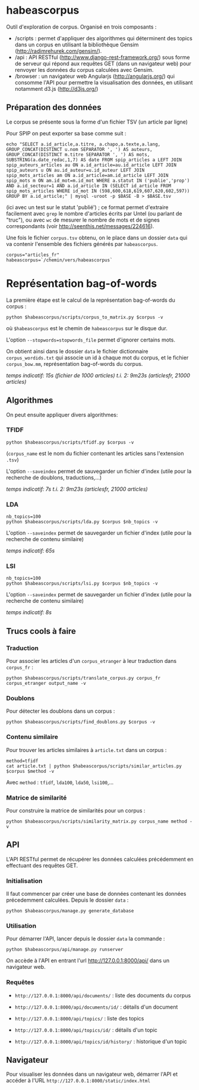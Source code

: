 # habeascorpus

Outil d'exploration de corpus. Organisé en trois composants :
- /scripts : permet d'appliquer des algorithmes qui déterminent des topics dans un corpus en utilisant la bibliothèque Gensim (http://radimrehurek.com/gensim/).
- /api : API RESTful (http://www.django-rest-framework.org/) sous forme de serveur qui répond aux requêtes GET (dans un navigateur web) pour renvoyer les données du corpus calculées avec Gensim.
- /browser : un navigateur web Angularjs (http://angularjs.org/) qui consomme l'API pour permettre la visualisation des données, en utilisant notamment d3.js (http://d3js.org/)

## Préparation des données

Le corpus se présente sous la forme d'un fichier TSV (un article par ligne)

Pour SPIP on peut exporter sa base comme suit :

```
echo "SELECT a.id_article,a.titre, a.chapo,a.texte,a.lang, GROUP_CONCAT(DISTINCT u.nom SEPARATOR ', ') AS auteurs, GROUP_CONCAT(DISTINCT m.titre SEPARATOR ', ') AS mots, SUBSTRING(a.date_redac,1,7) AS date FROM spip_articles a LEFT JOIN spip_auteurs_articles au ON a.id_article=au.id_article LEFT JOIN spip_auteurs u ON au.id_auteur=u.id_auteur LEFT JOIN spip_mots_articles am ON a.id_article=am.id_article LEFT JOIN spip_mots m ON am.id_mot=m.id_mot WHERE a.statut IN ('publie','prop') AND a.id_secteur=1 AND a.id_article IN (SELECT id_article FROM spip_mots_articles WHERE id_mot IN (598,600,618,619,607,620,602,597)) GROUP BY a.id_article;" | mysql -uroot -p $BASE -B > $BASE.tsv
```

(ici avec un test sur le statut 'publié') ; ce format permet d'extraire facilement avec `grep` le nombre d'articles écrits par Untel (ou parlant de "truc"), ou avec `wc` de mesurer le nombre de mots et de signes correspondants (voir http://seenthis.net/messages/224616).

Une fois le fichier `corpus.tsv` obtenu, on le place dans un dossier `data` qui va contenir l'ensemble des fichiers générés par `habeascorpus`. 

```
corpus="articles_fr"
habeascorpus=`/chemin/vers/habeascorpus`
```

# Représentation bag-of-words

La première étape est le calcul de la représentation bag-of-words du corpus :

```
python $habeascorpus/scripts/corpus_to_matrix.py $corpus -v
```

où `$habeascorpus` est le chemin de `habeascorpus` sur le disque dur.

L'option `--stopwords=stopwords_file` permet d'ignorer certains mots.

On obtient ainsi dans le dossier `data` le fichier dictionnaire `corpus_wordids.txt` qui associe un id à chaque mot du corpus, et le fichier `corpus_bow.mm`, représentation bag-of-words du corpus.

_temps indicatif: 15s (fichier de 1000 articles)_
_t.i. 2: 9m23s (articlesfr, 21000 articles)_

## Algorithmes

On peut ensuite appliquer divers algorithmes:

### TFIDF

```
python $habeascorpus/scripts/tfidf.py $corpus -v
```

(`corpus_name` est le nom du fichier contenant les articles sans l'extension `.tsv`)

L'option `--saveindex` permet de sauvegarder un fichier d'index (utile pour la recherche de doublons, traductions,...)

_temps indicatif: 7s_
_t.i. 2: 9m23s (articlesfr, 21000 articles)_

### LDA
```
nb_topics=100
python $habeascorpus/scripts/lda.py $corpus $nb_topics -v
```

L'option `--saveindex` permet de sauvegarder un fichier d'index (utile pour la recherche de contenu similaire)


_temps indicatif: 65s_

### LSI
```
nb_topics=100
python $habeascorpus/scripts/lsi.py $corpus $nb_topics -v
```

L'option `--saveindex` permet de sauvegarder un fichier d'index (utile pour la recherche de contenu similaire)

_temps indicatif: 8s_

## Trucs cools à faire

### Traduction

Pour associer les articles d'un `corpus_etranger` à leur traduction dans `corpus_fr` :

```
python $habeascorpus/scripts/translate_corpus.py corpus_fr corpus_etranger output_name -v
```

### Doublons

Pour détecter les doublons dans un corpus :

```
python $habeascorpus/scripts/find_doublons.py $corpus -v
```

### Contenu similaire

Pour trouver les articles similaires à `article.txt` dans un corpus :

```
method=tfidf
cat article.txt | python $habeascorpus/scripts/similar_articles.py $corpus $method -v
```

Avec `method` : `tfidf`, `lda100`, `lda50`, `lsi100`,... 

### Matrice de similarité

Pour construire la matrice de similarités pour un corpus :

```
python $habeascorpus/scripts/similarity_matrix.py corpus_name method -v
```

## API

L'API RESTful permet de récupérer les données calculées précédemment en effectuant des requêtes GET.

### Initialisation

Il faut commencer par créer une base de données contenant les données précedemment calculées. Depuis le dossier `data` :

```
python $habeascorpus/manage.py generate_database
```

### Utilisation

Pour démarrer l'API, lancer depuis le dossier `data` la commande :

```
python $habeascorpus/api/manage.py runserver
```

On accède à l'API en entrant l'url http://127.0.0.1:8000/api/ dans un navigateur web.

### Requêtes

- `http://127.0.0.1:8000/api/documents/` : liste des documents du corpus
- `http://127.0.0.1:8000/api/documents/id/` : détails d'un document

- `http://127.0.0.1:8000/api/topics/` : liste des topics
- `http://127.0.0.1:8000/api/topics/id/` : détails d'un topic
- `http://127.0.0.1:8000/api/topics/id/history/` : historique d'un topic

## Navigateur 

Pour visualiser les données dans un navigateur web, démarrer l'API et accéder à l'URL `http://127.0.0.1:8000/static/index.html`




